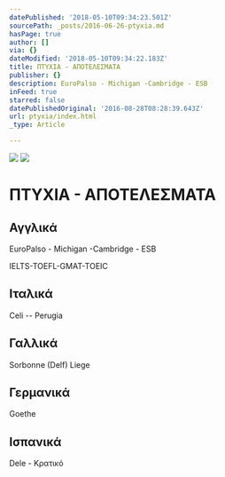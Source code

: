 ```yaml
---
datePublished: '2018-05-10T09:34:23.501Z'
sourcePath: _posts/2016-06-26-ptyxia.md
hasPage: true
author: []
via: {}
dateModified: '2018-05-10T09:34:22.183Z'
title: ΠΤΥΧΙΑ - ΑΠΟΤΕΛΕΣΜΑΤΑ
publisher: {}
description: EuroPalso - Michigan -Cambridge - ESB
inFeed: true
starred: false
datePublishedOriginal: '2016-08-28T08:28:39.643Z'
url: ptyxia/index.html
_type: Article

---
```

![](https://the-grid-user-content.s3-us-west-2.amazonaws.com/50d7fa77-534b-4708-a813-45af33e07d9f.jpg)
![](https://the-grid-user-content.s3-us-west-2.amazonaws.com/320140cb-f51d-4738-9aa2-3fa2c40b1e3d.jpg)

# **ΠΤΥΧΙΑ - ΑΠΟΤΕΛΕΣΜΑΤΑ**

## Αγγλικά

EuroPalso - Michigan -Cambridge - ESB

IELTS-TOEFL-GMAT-TOEIC

## Ιταλικά

Celi -- Perugia

## Γαλλικά

Sorbonne (Delf) Liege

## Γερμανικά

Goethe

## Ισπανικά

Dele - Κρατικό
